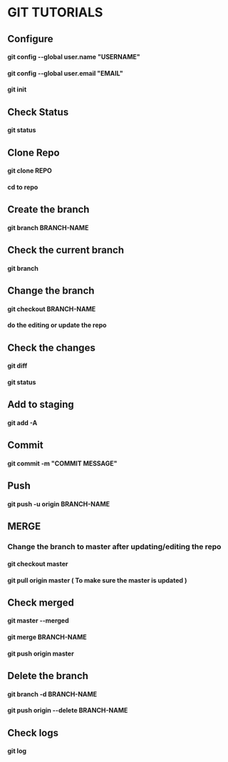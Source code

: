 # GIT TUTORIALS 

## Configure 

#### git config --global user.name "USERNAME"
#### git config --global user.email "EMAIL"
#### git init 

## Check Status 

#### git status

## Clone Repo

#### git clone REPO
#### cd to repo

## Create the branch 

#### git branch BRANCH-NAME

## Check the current branch 

#### git branch 

## Change the branch 

#### git checkout BRANCH-NAME

#### do the editing or update the repo

## Check the changes 

#### git diff 
#### git status

## Add to staging 

#### git add -A

## Commit 

#### git commit -m "COMMIT MESSAGE"

## Push 

#### git push -u origin BRANCH-NAME

## MERGE

### Change the branch to master after updating/editing the repo

#### git checkout master
#### git pull origin master ( To make sure the master is updated )

## Check merged

#### git master --merged
#### git merge BRANCH-NAME 
#### git push origin master 

## Delete the branch 

#### git branch -d BRANCH-NAME
#### git push origin --delete BRANCH-NAME 

## Check logs

#### git log
